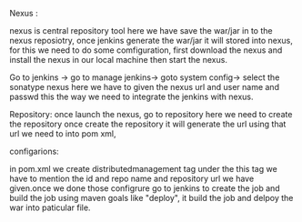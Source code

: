 Nexus :

  nexus is central repository tool here we have  save the war/jar in to the nexus reposiotry, once jenkins generate the war/jar it will stored into nexus, for this we need to do some comfiguration, first download the nexus and install the nexus in our local machine then start the nexus.

Go to jenkins -&gt; go to manage jenkins-&gt; goto system config-&gt; select the sonatype nexus here we have to given the  nexus url and user name and passwd this the way we need to integrate the jenkins with nexus.

Repository: once launch the nexus, go to repository here we need to create the repository once create the repository it will generate the url using that url we need to into pom xml,

configarions:

 in pom.xml we create distributedmanagement tag under the this tag we have to mention the id and repo name and repository url we have given.once we done those configrure go to jenkins to create the job and build the job using maven goals like &quot;deploy&quot;, it build the job and delpoy the war into paticular file.
